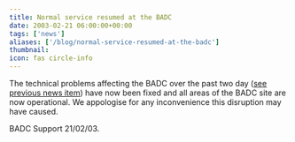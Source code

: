 ```yaml
---
title: Normal service resumed at the BADC
date: 2003-02-21 06:00:00+00:00
tags: ['news']
aliases: ['/blog/normal-service-resumed-at-the-badc']
thumbnail: 
icon: fas circle-info
---
```




The technical problems affecting the BADC over the past two day 
([see previous news
item](/no-longer-available)) have now been fixed
and all areas of the BADC site are now operational. We appologise for any inconvenience
this disruption may have caused.



 

BADC Support 21/02/03.


 


